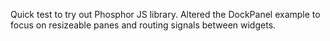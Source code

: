 Quick test to try out Phosphor JS library. Altered the DockPanel example to focus on resizeable panes and routing signals between widgets.
